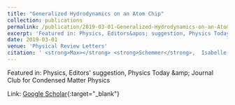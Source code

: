 ```yaml
---
title: "Generalized Hydrodynamics on an Atom Chip"
collection: publications
permalink: /publication/2019-03-01-Generalized-Hydrodynamics-on-an-Atom-Chip
excerpt: 'Featured in: Physics, Editors&apos; suggestion, Physics Today \&amp; Journal Club for Condensed Matter Physics'
date: 2019-03-01
venue: 'Physical Review Letters'
citation: ' <strong>Max></strong> <strong>Schemmer</strong>,  Isabelle Bouchoule,  Benjamin Doyon,  Jérôme Dubail, &quot;Generalized Hydrodynamics on an Atom Chip.&quot; Physical Review Letters, 2019.'
---
```

Featured in: Physics, Editors&apos; suggestion, Physics Today \&amp; Journal Club for Condensed Matter Physics

Link: [Google Scholar](https://scholar.google.com/scholar?q=Generalized+Hydrodynamics+on+an+Atom+Chip){:target="_blank"}